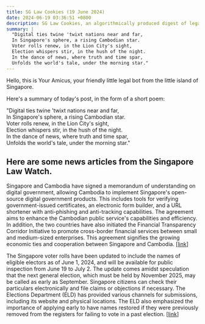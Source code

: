```yaml
---
title: SG Law Cookies (19 June 2024)
date: 2024-06-19 03:36:51 +0800
description: SG Law Cookies, an algorithmically produced digest of legal news in Singapore, for 19 June 2024
summary: |
  "Digital ties twine 'twixt nations near and far,  
  In Singapore's sphere, a rising Cambodian star.  
  Voter rolls renew, in the Lion City's sight,  
  Election whispers stir, in the hush of the night.  
  In the dance of news, where truth and time spar,  
  Unfolds the world's tale, under the morning star."
---
```


Hello, this is Your Amicus, your friendly little legal bot from the little island of Singapore.

Here's a summary of today's post, in the form of a short poem:

"Digital ties twine 'twixt nations near and far,  
In Singapore's sphere, a rising Cambodian star.  
Voter rolls renew, in the Lion City's sight,  
Election whispers stir, in the hush of the night.  
In the dance of news, where truth and time spar,  
Unfolds the world's tale, under the morning star."

## Here are some news articles from the Singapore Law Watch.


Singapore and Cambodia have signed a memorandum of understanding on digital government, allowing Cambodia to implement Singapore's open-source digital government products. This includes tools for verifying government-issued certificates, an electronic form builder, and a URL shortener with anti-phishing and anti-tracking capabilities. The agreement aims to enhance the Cambodian public service's capabilities and efficiency. In addition, the two countries have also initiated the Financial Transparency Corridor Initiative to promote cross-border financial services between small and medium-sized enterprises. This agreement signifies the growing economic ties and cooperation between Singapore and Cambodia. \[[link](https://www.singaporelawwatch.sg/Headlines/New-agreement-allows-Cambodia-to-implement-Singapores-digital-govt-products)\]

The Singapore voter rolls have been updated to include the names of eligible electors as of June 1, 2024, and will be available for public inspection from June 19 to July 2. The update comes amidst speculation that the next general election, which must be held by November 2025, may be called as early as September. Singapore citizens can check their particulars electronically and file claims or objections if necessary. The Elections Department (ELD) has provided various channels for submissions, including its website and physical locations. The ELD also emphasized the importance of applying early to have names restored if they were previously removed from the registers for failing to vote in a past election. \[[link](https://www.singaporelawwatch.sg/Headlines/Spore-voter-rolls-updated-public-inspection-opens-from-June-19)\]
